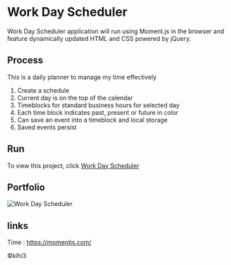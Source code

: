 # Work Day Scheduler
   
  Work Day Scheduler application will run using Moment.js in the browser and feature dynamically updated HTML and CSS powered by jQuery.
  

## Process

This is a daily planner to manage my time effectively

1. Create a schedule
2. Current day is on the top of the calendar
3. Timeblocks for standard business hours for selected day
4. Each time block indicates past, present or future in color 
5. Can save an event into a timeblock and local storage
6. Saved events persist
    
  
 ## Run
To view this project, click [Work Day Scheduler](https://klhi3.github.io/work-day-scheduler/)
  
  
 ## Portfolio
![Work Day Scheduler](./Assets/page.gif)
  
  
## links
Time : https://momentjs.com/
  
   

:copyright:klhi3
